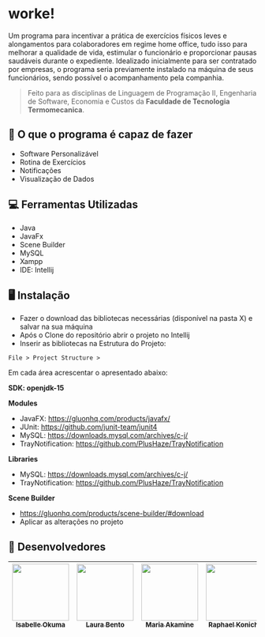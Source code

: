 # worke!
Um programa para incentivar a prática de exercícios físicos leves e alongamentos para colaboradores em regime home office,  tudo isso para melhorar a qualidade de vida, estimular o funcionário e proporcionar pausas saudáveis durante o expediente. Idealizado inicialmente para ser contratado por empresas, o programa seria previamente instalado  na máquina de seus funcionários, sendo possível o acompanhamento pela companhia.

> Feito para as disciplinas de Linguagem de Programação II, Engenharia de Software, Economia e Custos da **Faculdade de Tecnologia Termomecanica**.

## 🏁 O que o programa é capaz de fazer 
- Software Personalizável
- Rotina de Exercícios
- Notificações
- Visualização de Dados

## 💻 Ferramentas Utilizadas
- Java
- JavaFx
- Scene Builder
- MySQL
- Xampp
- IDE: Intellij

## 🖥️ Instalação
- Fazer o download das bibliotecas necessárias (disponível na pasta X) e salvar na sua máquina
- Após o Clone do repositório abrir o projeto no Intellij
- Inserir as bibliotecas na Estrutura do Projeto: 
```
File > Project Structure > 
```
Em cada área acrescentar o apresentado abaixo:

**SDK: openjdk-15**

**Modules**
- JavaFX: https://gluonhq.com/products/javafx/
- JUnit: https://github.com/junit-team/junit4
- MySQL: https://downloads.mysql.com/archives/c-j/
- TrayNotification: https://github.com/PlusHaze/TrayNotification

**Libraries**
- MySQL: https://downloads.mysql.com/archives/c-j/
- TrayNotification: https://github.com/PlusHaze/TrayNotification

**Scene Builder**
- https://gluonhq.com/products/scene-builder/#download
- Aplicar as alterações no projeto

## 👥 Desenvolvedores
[<img src="https://avatars.githubusercontent.com/u/71194171?s=400&u=071f7791bb03f8e102d835bdb9c2f0d3d24e8a34&v=" width=115 > <br> <sub> Isabelle Okuma </sub>](https://github.com/isabelleokuma) | [<img src="https://avatars.githubusercontent.com/u/54412527?s=400&u=071f7791bb03f8e102d835bdb9c2f0d3d24e8a34&v=" width=115 > <br> <sub> Laura Bento </sub>](https://github.com/laurabento) | [<img src="https://avatars.githubusercontent.com/u/71193719?s=400&u=071f7791bb03f8e102d835bdb9c2f0d3d24e8a34&v=" width=115 > <br> <sub> Maria Akamine </sub>](https://github.com/mariagabs) | [<img src="https://avatars.githubusercontent.com/u/56551507?s=400&u=071f7791bb03f8e102d835bdb9c2f0d3d24e8a34&v=" width=115 > <br> <sub> Raphael Konichi </sub>](https://github.com/raphaelkonichi) |
| :---: | :---: | :---: | :---: | 
